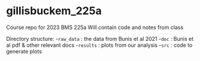 # gillisbuckem_225a
 
Course repo for 2023 BMS 225a
Will contain code and notes from class

Directory structure:
-`raw_data` : the data from Bunis et al 2021
-`doc` : Bunis et al pdf & other relevant docs
-`results` : plots from our analysis
-`src` : code to generate plots
